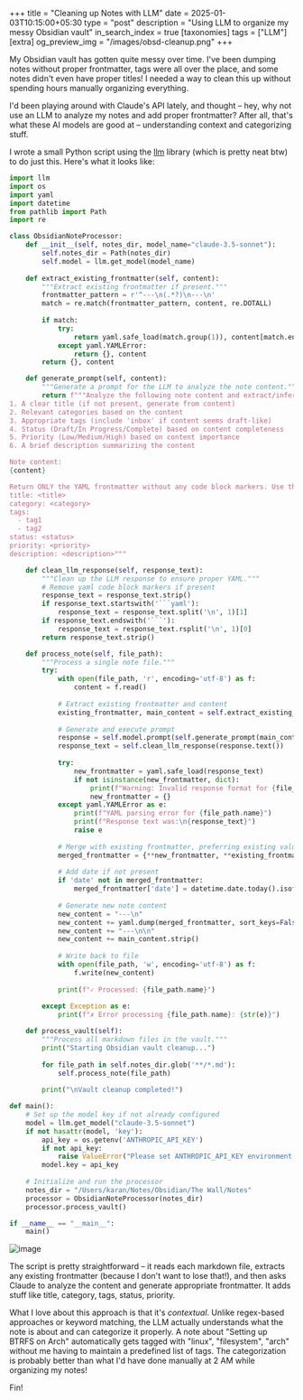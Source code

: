 +++
title = "Cleaning up Notes with LLM"
date = 2025-01-03T10:15:00+05:30
type = "post"
description = "Using LLM to organize my messy Obsidian vault"
in_search_index = true
[taxonomies]
tags = ["LLM"]
[extra]
og_preview_img = "/images/obsd-cleanup.png"
+++

My Obsidian vault has gotten quite messy over time. I've been dumping notes without proper frontmatter, tags were all over the place, and some notes didn't even have proper titles! I needed a way to clean this up without spending hours manually organizing everything.

I'd been playing around with Claude's API lately, and thought – hey, why not use an LLM to analyze my notes and add proper frontmatter? After all, that's what these AI models are good at – understanding context and categorizing stuff.

I wrote a small Python script using the [llm](https://llm.datasette.io/en/stable/) library (which is pretty neat btw) to do just this. Here's what it looks like:

```python
import llm
import os
import yaml
import datetime
from pathlib import Path
import re

class ObsidianNoteProcessor:
    def __init__(self, notes_dir, model_name="claude-3.5-sonnet"):
        self.notes_dir = Path(notes_dir)
        self.model = llm.get_model(model_name)
        
    def extract_existing_frontmatter(self, content):
        """Extract existing frontmatter if present."""
        frontmatter_pattern = r'^---\n(.*?)\n---\n'
        match = re.match(frontmatter_pattern, content, re.DOTALL)
        
        if match:
            try:
                return yaml.safe_load(match.group(1)), content[match.end():]
            except yaml.YAMLError:
                return {}, content
        return {}, content

    def generate_prompt(self, content):
        """Generate a prompt for the LLM to analyze the note content."""
        return f"""Analyze the following note content and extract/infer the following properties:
1. A clear title (if not present, generate from content)
2. Relevant categories based on the content
3. Appropriate tags (include 'inbox' if content seems draft-like)
4. Status (Draft/In Progress/Complete) based on content completeness
5. Priority (Low/Medium/High) based on content importance
6. A brief description summarizing the content

Note content:
{content}

Return ONLY the YAML frontmatter without any code block markers. Use this exact format (omit fields if not applicable):
title: <title>
category: <category>
tags:
  - tag1
  - tag2
status: <status>
priority: <priority>
description: <description>"""

    def clean_llm_response(self, response_text):
        """Clean up the LLM response to ensure proper YAML."""
        # Remove yaml code block markers if present
        response_text = response_text.strip()
        if response_text.startswith('```yaml'):
            response_text = response_text.split('\n', 1)[1]
        if response_text.endswith('```'):
            response_text = response_text.rsplit('\n', 1)[0]
        return response_text.strip()

    def process_note(self, file_path):
        """Process a single note file."""
        try:
            with open(file_path, 'r', encoding='utf-8') as f:
                content = f.read()
            
            # Extract existing frontmatter and content
            existing_frontmatter, main_content = self.extract_existing_frontmatter(content)
            
            # Generate and execute prompt
            response = self.model.prompt(self.generate_prompt(main_content))
            response_text = self.clean_llm_response(response.text())
            
            try:
                new_frontmatter = yaml.safe_load(response_text)
                if not isinstance(new_frontmatter, dict):
                    print(f"Warning: Invalid response format for {file_path.name}")
                    new_frontmatter = {}
            except yaml.YAMLError as e:
                print(f"YAML parsing error for {file_path.name}")
                print(f"Response text was:\n{response_text}")
                raise e
            
            # Merge with existing frontmatter, preferring existing values
            merged_frontmatter = {**new_frontmatter, **existing_frontmatter}
            
            # Add date if not present
            if 'date' not in merged_frontmatter:
                merged_frontmatter['date'] = datetime.date.today().isoformat()
            
            # Generate new note content
            new_content = "---\n"
            new_content += yaml.dump(merged_frontmatter, sort_keys=False, allow_unicode=True)
            new_content += "---\n\n"
            new_content += main_content.strip()
            
            # Write back to file
            with open(file_path, 'w', encoding='utf-8') as f:
                f.write(new_content)
                
            print(f"✓ Processed: {file_path.name}")
            
        except Exception as e:
            print(f"✗ Error processing {file_path.name}: {str(e)}")

    def process_vault(self):
        """Process all markdown files in the vault."""
        print("Starting Obsidian vault cleanup...")
        
        for file_path in self.notes_dir.glob('**/*.md'):
            self.process_note(file_path)
        
        print("\nVault cleanup completed!")

def main():
    # Set up the model key if not already configured
    model = llm.get_model("claude-3.5-sonnet")
    if not hasattr(model, 'key'):
        api_key = os.getenv('ANTHROPIC_API_KEY')
        if not api_key:
            raise ValueError("Please set ANTHROPIC_API_KEY environment variable")
        model.key = api_key
    
    # Initialize and run the processor
    notes_dir = "/Users/karan/Notes/Obsidian/The Wall/Notes"
    processor = ObsidianNoteProcessor(notes_dir)
    processor.process_vault()

if __name__ == "__main__":
    main()
```

![image](/images/obsd-cleanup.png)

The script is pretty straightforward – it reads each markdown file, extracts any existing frontmatter (because I don't want to lose that!), and then asks Claude to analyze the content and generate appropriate frontmatter. It adds stuff like title, category, tags, status, priority.

What I love about this approach is that it's _contextual_. Unlike regex-based approaches or keyword matching, the LLM actually understands what the note is about and can categorize it properly. A note about "Setting up BTRFS on Arch" automatically gets tagged with "linux", "filesystem", "arch" without me having to maintain a predefined list of tags. The categorization is probably better than what I'd have done manually at 2 AM while organizing my notes!

Fin!
